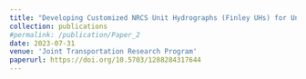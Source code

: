 ```yaml
---
title: "Developing Customized NRCS Unit Hydrographs (Finley UHs) for Ungauged Watersheds in Indiana"
collection: publications
#permalink: /publication/Paper_2
date: 2023-07-31
venue: 'Joint Transportation Research Program'
paperurl: https://doi.org/10.5703/1288284317644
---
```

